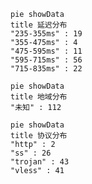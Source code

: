 
```mermaid
pie showData
title 延迟分布
"235-355ms" : 19
"355-475ms" : 4
"475-595ms" : 11
"595-715ms" : 56
"715-835ms" : 22
```
```mermaid
pie showData
title 地域分布
"未知" : 112
```
```mermaid
pie showData
title 协议分布
"http" : 2
"ss" : 26
"trojan" : 43
"vless" : 41
```